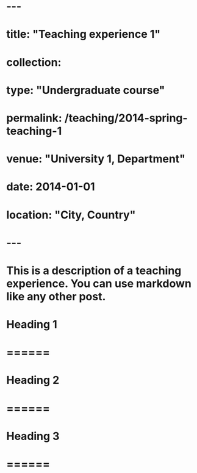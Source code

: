 
# ---
# title: "Teaching experience 1"
# collection:
# type: "Undergraduate course"
# permalink: /teaching/2014-spring-teaching-1
# venue: "University 1, Department"
# date: 2014-01-01
# location: "City, Country"
# ---

# This is a description of a teaching experience. You can use markdown like any other post.

# Heading 1
# ======

# Heading 2
# ======

# Heading 3
# ======
